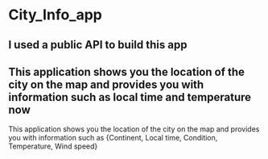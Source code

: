 # City_Info_app
## I used a public API to build this app
## This application shows you the location of the city on the map and provides you with information such as local time and temperature now
This application shows you the location of the city on the map and provides you with information such as {Continent, Local time, Condition, Temperature, Wind speed}